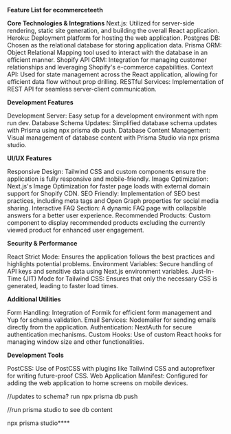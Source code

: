 
**Feature List for ecommerceteeth**

**Core Technologies & Integrations**
Next.js: Utilized for server-side rendering, static site generation, and building the overall React application.
Heroku: Deployment platform for hosting the web application.
Postgres DB: Chosen as the relational database for storing application data.
Prisma ORM: Object Relational Mapping tool used to interact with the database in an efficient manner.
Shopify API CRM: Integration for managing customer relationships and leveraging Shopify's e-commerce capabilities.
Context API: Used for state management across the React application, allowing for efficient data flow without prop drilling.
RESTful Services: Implementation of REST API for seamless server-client communication.

**Development Features**

Development Server: Easy setup for a development environment with npm run dev.
Database Schema Updates: Simplified database schema updates with Prisma using npx prisma db push.
Database Content Management: Visual management of database content with Prisma Studio via npx prisma studio.

**UI/UX Features**

Responsive Design: Tailwind CSS and custom components ensure the application is fully responsive and mobile-friendly.
Image Optimization: Next.js's Image Optimization for faster page loads with external domain support for Shopify CDN.
SEO Friendly: Implementation of SEO best practices, including meta tags and Open Graph properties for social media sharing.
Interactive FAQ Section: A dynamic FAQ page with collapsible answers for a better user experience.
Recommended Products: Custom component to display recommended products excluding the currently viewed product for enhanced user engagement.

**Security & Performance**

React Strict Mode: Ensures the application follows the best practices and highlights potential problems.
Environment Variables: Secure handling of API keys and sensitive data using Next.js environment variables.
Just-In-Time (JIT) Mode for Tailwind CSS: Ensures that only the necessary CSS is generated, leading to faster load times.

**Additional Utilities**

Form Handling: Integration of Formik for efficient form management and Yup for schema validation.
Email Services: Nodemailer for sending emails directly from the application.
Authentication: NextAuth for secure authentication mechanisms.
Custom Hooks: Use of custom React hooks for managing window size and other functionalities.

**Development Tools**

PostCSS: Use of PostCSS with plugins like Tailwind CSS and autoprefixer for writing future-proof CSS.
Web Application Manifest: Configured for adding the web application to home screens on mobile devices.


//updates to schema? run
npx prisma db push

//run prisma studio to see db content 

npx prisma studio****

